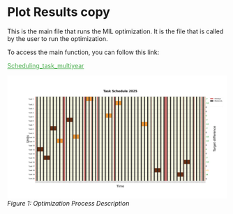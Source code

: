 # Plot Results copy

This is the main file that runs the MIL optimization.
It is the file that is called by the user to run the optimization. 

<p>To access the main function, you can follow this link:</p>
<p><a href="https://github.com/fsartore/Schedule_MIL_optimization_pyomo/blob/main/Scheduling_task_multiyear.py" target="_blank" style="color: #4CAF50;">Scheduling_task_multiyear</a></p>

![Plot example](../../Plot_image.png)
*Figure 1: Optimization Process Description*